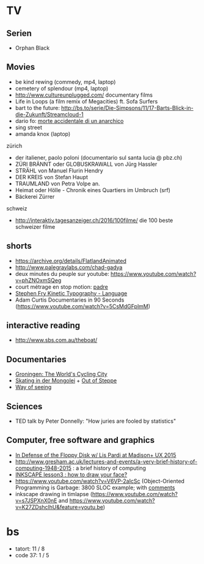 # TV
## Serien

- Orphan Black

## Movies

- be kind rewing (commedy, mp4, laptop)
- cemetery of splendour (mp4, laptop)
- http://www.cultureunplugged.com/ documentary films
- Life in Loops (a film remix of Megacities) ft. Sofa Surfers
- bart to the future: http://bs.to/serie/Die-Simpsons/11/17-Barts-Blick-in-die-Zukunft/Streamcloud-1
- dario fo: [morte accidentale di un anarchico](https://www.youtube.com/watch?v=d53F8rQXUnA)
- sing street
- amanda knox (laptop)

zürich

- der italiener, paolo poloni (documentario sul santa lucia @ pbz.ch)
- ZÜRI BRÄNNT oder GLOBUSKRAWALL von Jürg Hassler
- STRÄHL von Manuel Flurin Hendry
- DER KREIS von Stefan Haupt
- TRAUMLAND von Petra Volpe an.
- Heimat oder Hölle - Chronik eines Quartiers im Umbruch (srf)
- Bäckerei Zürrer

schweiz

- http://interaktiv.tagesanzeiger.ch/2016/100filme/ die 100 beste schweizer filme

## shorts

- https://archive.org/details/FlatlandAnimated
- http://www.palegraylabs.com/chad-gadya
- deux minutes du peuple sur youtube: https://www.youtube.com/watch?v=phZNOxmSQeg
- court métrage en stop motion: [padre](https://vimeo.com/162326419)
- [Stephen Fry Kinetic Typography - Language](https://www.youtube.com/watch?v=J7E-aoXLZGY)
- Adam Curtis Documentaries in 90 Seconds (https://www.youtube.com/watch?v=5CsMdGFplmM)

## interactive reading

- http://www.sbs.com.au/theboat/

## Documentaries

- [Groningen: The World's Cycling City](https://www.youtube.com/watch?v=fv38J7SKH_g)
- [Skating in der Mongolei](https://vimeo.com/155103392) + [Out of Steppe](https://vimeo.com/154840966)
- [Way of seeing](https://www.youtube.com/watch?v=0pDE4VX_9Kk&list=PLlhSx0L1hpaGKfq1qXe1vWUhG1EgIN9Yf)

## Sciences

- TED talk by Peter Donnelly: "How juries are fooled by statistics"

## Computer, free software and graphics

- [In Defense of the Floppy Disk w/ Lis Pardi at Madison+ UX 2015](https://www.youtube.com/watch?v=kylikelQBqg)
- http://www.gresham.ac.uk/lectures-and-events/a-very-brief-history-of-computing-1948-2015 : a brief history of computing
- [INKSCAPE lesson3 : how to draw your face?](https://www.youtube.com/watch?v=EvLJAF83feI&feature=youtu.be)
- https://www.youtube.com/watch?v=V6VP-2aIcSc (Object-Oriented Programming is Garbage: 3800 SLOC example; with [comments](https://news.ycombinator.com/item?id=11342683)
- inkscape drawing in timlapse (https://www.youtube.com/watch?v=s7JSPXnX0nE and https://www.youtube.com/watch?v=K27ZDshclhU&feature=youtu.be)

# bs

- tatort: 11 / 8
- code 37: 1 / 5
